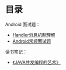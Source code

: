 目录
====

Android 面试题：

- [Handler消息机制理解](https://github.com/double0291/WIKI/blob/master/android/Handler消息机制理解.md)
- [Android常规面试题](https://github.com/double0291/WIKI/blob/master/android/Android常规面试题.md)

读书笔记：

- [《JAVA并发编程的艺术》](https://github.com/double0291/WIKI/blob/master/books/《JAVA并发编程的艺术》.md)
